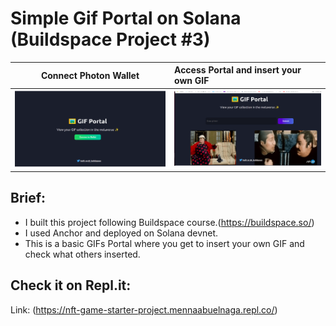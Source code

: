 # Simple Gif Portal on Solana (Buildspace Project #3)


  Connect Photon Wallet    |    Access Portal and insert your own GIF          
:-------------------------:|:-------------------------------------------
![](./images/p3_1.png)     |  ![](./images/p3_2.png) 

## Brief:

- I built this project following Buildspace course.(https://buildspace.so/)
- I used Anchor and deployed on Solana devnet.
- This is a basic GIFs Portal where you get to insert your own GIF and check what others inserted.
  

## Check it on Repl.it:
Link: (https://nft-game-starter-project.mennaabuelnaga.repl.co/)
